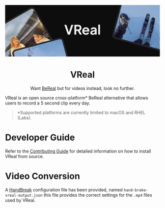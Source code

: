 <div align="center">
    <div align="center">
        <img src="public/VReal Banner.png" alt="VReal Marketing Banner">
    </div>
    <div>
        <h1 align="center">VReal</h1>
        <p align="center">
            Want <a href="https://bereal.com">BeReal</a> but for videos instead, look no further.
        </p>
    </div>
</div>

VReal is an open source cross-platform* BeReal alternative that allows users to record a 5 second clip every day.


> \*Supported platforms are currently limited to macOS and RHEL (Labs).

# Developer Guide

Refer to the [Contributing Guide](CONTRIBUTING.md) for detailed information on how to install VReal from source.

# Video Conversion

A [HandBreak](https://handbrake.fr) configuration file has been provided, named `hand-brake-vreal-output.json` this file provides the correct settings for the `.mp4` files used by VReal.